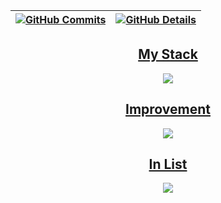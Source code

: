 



  

  
 | [![GitHub Commits](http://github-profile-summary-cards.vercel.app/api/cards/productive-time?username=isaac545454&theme=dracula&utcOffset=-3)](https://github.com/vn7n24fzkq/github-profile-summary-cards) | [![GitHub Details](http://github-profile-summary-cards.vercel.app/api/cards/profile-details?username=chariot27&theme=dracula)](https://github.com/vn7n24fzkq/github-profile-summary-cards) |  
 | ----------- | ----------- |


 
  <div align="center" >
<a href="https://skillicons.dev"   >
  
  <h2>My Stack</h2>
  
  <img src="https://skillicons.dev/icons?i=java,spring,mysql" />
  
  <h2>Improvement</h2>
  
  <img src="https://skillicons.dev/icons?i=cs,dotnet,c" />

  <h2>In List</h2>
  <img src="https://skillicons.dev/icons?i=raspberrypi,arduino,assembly,aws,docker" />
  
</a>
  <br />

  </div>

 

 






 
  
  

  


